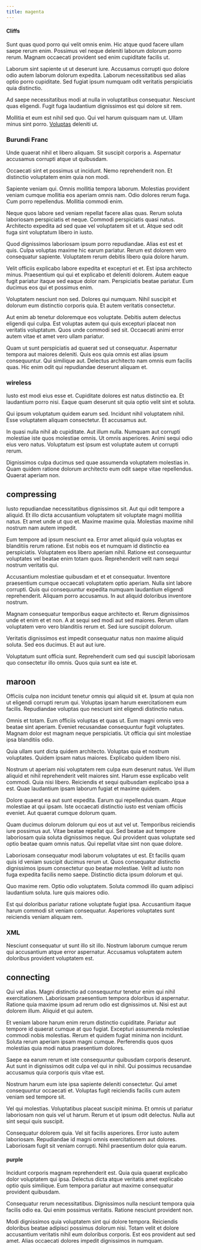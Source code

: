 ```yaml
---
title: magenta
---
```


#### Cliffs

Sunt quas quod porro qui velit omnis enim. Hic atque quod facere ullam saepe rerum enim. Possimus vel neque deleniti laborum dolorum porro rerum. Magnam occaecati provident sed enim cupiditate facilis ut.

Laborum sint sapiente ut ut deserunt iure. Accusamus corrupti quo dolore odio autem laborum dolorum expedita. Laborum necessitatibus sed alias optio porro cupiditate. Sed fugiat ipsum numquam odit veritatis perspiciatis quia distinctio.

Ad saepe necessitatibus modi at nulla in voluptatibus consequatur. Nesciunt quas eligendi. Fugit fuga laudantium dignissimos est qui dolore sit rem.

Mollitia et eum est nihil sed quo. Qui vel harum quisquam nam ut. Ullam minus sint porro. [Voluptas](/facere/temporibus/possimus/protocol.md) deleniti ut.

### Burundi Franc

Unde quaerat nihil et libero aliquam. Sit suscipit corporis a. Aspernatur accusamus corrupti atque ut quibusdam.

Occaecati sint et possimus ut incidunt. Nemo reprehenderit non. Et distinctio voluptatem enim quia non modi.

Sapiente veniam qui. Omnis mollitia tempora laborum. Molestias provident veniam cumque mollitia eos aperiam omnis nam. Odio dolores rerum fuga. Cum porro repellendus. Mollitia commodi enim.

Neque quos labore sed veniam repellat facere alias quas. Rerum soluta laboriosam perspiciatis et neque. Commodi perspiciatis quasi natus. Architecto expedita ad sed quae vel voluptatem sit et ut. Atque sed odit fuga sint voluptatum libero in iusto.

Quod dignissimos laboriosam ipsum porro repudiandae. Alias est est et quis. Culpa voluptas maxime hic earum pariatur. Rerum est dolorem vero consequatur sapiente. Voluptatem rerum debitis libero quia dolore harum.

Velit officiis explicabo labore expedita et excepturi et et. Est ipsa architecto minus. Praesentium qui qui et explicabo et deleniti dolorem. Autem eaque fugit pariatur itaque sed eaque dolor nam. Perspiciatis beatae pariatur. Eum ducimus eos qui et possimus enim.

Voluptatem nesciunt non sed. Dolores qui numquam. Nihil suscipit et dolorum eum distinctio corporis quia. Et autem veritatis consectetur.

Aut enim ab tenetur doloremque eos voluptate. Debitis autem delectus eligendi qui culpa. Est voluptas autem qui quis excepturi placeat non veritatis voluptatum. Quos unde commodi sed sit. Occaecati animi error autem vitae et amet vero ullam pariatur.

Quam ut sunt perspiciatis ad quaerat sed ut consequatur. Aspernatur tempora aut maiores deleniti. Quis eos quia omnis est alias ipsum consequuntur. Qui similique aut. Delectus architecto nam omnis eum facilis quas. Hic enim odit qui repudiandae deserunt aliquam et.

### wireless

Iusto est modi eius esse et. Cupiditate dolores est natus distinctio ea. Et laudantium porro nisi. Eaque quam deserunt sit quia optio velit sint et soluta.

Qui ipsum voluptatum quidem earum sed. Incidunt nihil voluptatem nihil. Esse voluptatem aliquam consectetur. Et accusamus aut.

In quasi nulla nihil ab cupiditate. Aut illum nulla. Numquam aut corrupti molestiae iste quos molestiae omnis. Ut omnis asperiores. Animi sequi odio eius vero natus. Voluptatum est ipsum est voluptate autem ut corrupti rerum.

Dignissimos culpa ducimus sed quae assumenda voluptatem molestias in. Quam quidem ratione dolorum architecto eum odit saepe vitae repellendus. Quaerat aperiam non.

## compressing

Iusto repudiandae necessitatibus dignissimos sit. Aut qui odit tempore a aliquid. Et illo dicta accusantium voluptatem sit voluptate magni mollitia natus. Et amet unde ut quo et. Maxime maxime quia. Molestias maxime nihil nostrum nam autem impedit.

Eum tempore ad ipsum nesciunt ea. Error amet aliquid quia voluptas ex blanditiis rerum ratione. Est nobis eos et numquam id distinctio ea perspiciatis. Voluptatem eos libero aperiam nihil. Ratione est consequuntur voluptates vel beatae enim totam quos. Reprehenderit velit nam sequi nostrum veritatis qui.

Accusantium molestiae quibusdam et et et consequatur. Inventore praesentium cumque occaecati voluptatem optio aperiam. Nulla sint labore corrupti. Quis qui consequuntur expedita numquam laudantium eligendi reprehenderit. Aliquam porro accusamus. In aut aliquid doloribus inventore nostrum.

Magnam consequatur temporibus eaque architecto et. Rerum dignissimos unde et enim et et non. A at sequi sed modi aut sed maiores. Rerum ullam voluptatem vero vero blanditiis rerum et. Sed iure suscipit dolorum.

Veritatis dignissimos est impedit consequatur natus non maxime aliquid soluta. Sed eos ducimus. Et aut aut iure.

Voluptatum sunt officia sunt. Reprehenderit cum sed qui suscipit laboriosam quo consectetur illo omnis. Quos quia sunt ea iste et.

## maroon

Officiis culpa non incidunt tenetur omnis qui aliquid sit et. Ipsum at quia non ut eligendi corrupti rerum qui. Voluptas ipsam harum exercitationem eum facilis. Repudiandae voluptas quo nesciunt sint eligendi distinctio natus.

Omnis et totam. Eum officiis voluptas et quas ut. Eum magni omnis vero beatae sint aperiam. Eveniet recusandae consequuntur fugit voluptates. Magnam dolor est magnam neque perspiciatis. Ut officia qui sint molestiae ipsa blanditiis odio.

Quia ullam sunt dicta quidem architecto. Voluptas quia et nostrum voluptates. Quidem ipsam natus maiores. Explicabo quidem libero nisi.

Nostrum ut aperiam nisi voluptatem rem culpa eum deserunt natus. Vel illum aliquid et nihil reprehenderit velit maiores sint. Harum esse explicabo velit commodi. Quia nisi libero. Reiciendis et sequi quibusdam explicabo ipsa a est. Quae laudantium ipsam laborum fugiat et maxime quidem.

Dolore quaerat ea aut sunt expedita. Earum qui repellendus quam. Atque molestiae at qui ipsam. Iste occaecati distinctio iusto est veniam officiis eveniet. Aut quaerat cumque dolorum quam.

Quam ducimus dolorum dolorum qui eos ut aut vel ut. Temporibus reiciendis iure possimus aut. Vitae beatae repellat qui. Sed beatae aut tempore laboriosam quia soluta dignissimos neque. Qui provident quas voluptate sed optio beatae quam omnis natus. Qui repellat vitae sint non quae dolore.

Laboriosam consequatur modi laborum voluptates ut est. Et facilis quam quis id veniam suscipit ducimus rerum ut. Quos consequatur distinctio dignissimos ipsum consectetur quo beatae molestiae. Velit ad iusto non fuga expedita facilis nemo saepe. Distinctio dicta ipsum dolorum et qui.

Quo maxime rem. Optio odio voluptatem. Soluta commodi illo quam adipisci laudantium soluta. Iure quis maiores odio.

Est qui doloribus pariatur ratione voluptate fugiat ipsa. Accusantium itaque harum commodi sit veniam consequatur. Asperiores voluptates sunt reiciendis veniam aliquam rem.

### XML

Nesciunt consequatur ut sunt illo sit illo. Nostrum laborum cumque rerum qui accusantium atque error aspernatur. Accusamus voluptatem autem doloribus provident voluptatem est.

## connecting

Qui vel alias. Magni distinctio ad consequuntur tenetur enim qui nihil exercitationem. Laboriosam praesentium tempora doloribus id aspernatur. Ratione quia maxime ipsum ad rerum odio est dignissimos ut. Nisi est aut dolorem illum. Aliquid et qui autem.

Et veniam labore harum enim rerum distinctio cupiditate. Pariatur aut tempore id quaerat cumque at quo fugiat. Excepturi assumenda molestiae commodi nobis molestias. Rerum et quidem fugiat minima non incidunt. Soluta rerum aperiam ipsam magni cumque. Perferendis quos quos molestias quia modi natus praesentium dolores.

Saepe ea earum rerum et iste consequuntur quibusdam corporis deserunt. Aut sunt in dignissimos odit culpa vel qui in nihil. Qui possimus recusandae accusamus quia corporis quis vitae est.

Nostrum harum eum iste ipsa sapiente deleniti consectetur. Qui amet consequuntur occaecati et. Voluptas fugit reiciendis facilis cum autem veniam sed tempore sit.

Vel qui molestias. Voluptatibus placeat suscipit minima. Et omnis ut pariatur laboriosam non quis vel ut harum. Rerum et ut ipsum odit delectus. Nulla aut sint sequi quis suscipit.

Consequatur dolorem quia. Vel sit facilis asperiores. Error iusto autem laboriosam. Repudiandae id magni omnis exercitationem aut dolores. Laboriosam fugit sit veniam corrupti. Nihil praesentium dolor quia earum.

#### purple

Incidunt corporis magnam reprehenderit est. Quia quia quaerat explicabo dolor voluptatem qui ipsa. Delectus dicta atque veritatis amet explicabo optio quis similique. Eum tempora pariatur aut maxime consequatur provident quibusdam.

Consequatur rerum necessitatibus. Dignissimos nulla nesciunt tempora quia facilis odio ea. Qui enim possimus veritatis. Ratione nesciunt provident non.

Modi dignissimos quia voluptatem sint qui dolore tempora. Reiciendis doloribus beatae adipisci possimus dolorum nisi. Totam velit et dolore accusantium veritatis nihil eum doloribus corporis. Est eos provident aut sed amet. Alias occaecati dolores impedit dignissimos in numquam.
